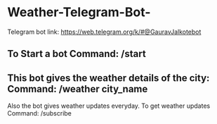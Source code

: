 # Weather-Telegram-Bot-
Telegram bot link: https://web.telegram.org/k/#@GauravJalkotebot

To Start a bot Command: /start 
--------------------------------------------------------------------------------
This bot gives the weather details of the city: 
Command:  /weather city_name
--------------------------------------------------------------------------------
Also the bot gives weather updates everyday.
To get weather updates Command: /subscribe

